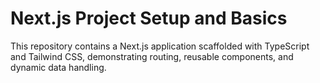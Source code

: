 # Next.js Project Setup and Basics

This repository contains a Next.js application scaffolded with TypeScript and Tailwind CSS, demonstrating routing, reusable components, and dynamic data handling.
